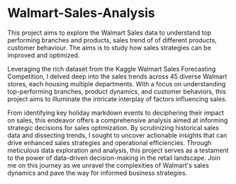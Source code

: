 # Walmart-Sales-Analysis

This project aims to explore the Walmart Sales data to understand top performing branches and products, sales trend of of different products, customer behaviour. The aims is to study how sales strategies can be improved and optimized.

Leveraging the rich dataset from the Kaggle Walmart Sales Forecasting Competition, I delved deep into the sales trends across 45 diverse Walmart stores, each housing multiple departments. With a focus on understanding top-performing branches, product dynamics, and customer behaviors, this project aims to illuminate the intricate interplay of factors influencing sales.

From identifying key holiday markdown events to deciphering their impact on sales, this endeavor offers a comprehensive analysis aimed at informing strategic decisions for sales optimization. By scrutinizing historical sales data and dissecting trends, I sought to uncover actionable insights that can drive enhanced sales strategies and operational efficiencies.
Through meticulous data exploration and analysis, this project serves as a testament to the power of data-driven decision-making in the retail landscape. Join me on this journey as we unravel the complexities of Walmart's sales dynamics and pave the way for informed business strategies.
